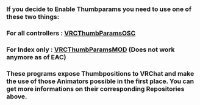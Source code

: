### If you decide to Enable Thumbparams you need to use one of these two things:

### For all controllers : [VRCThumbParamsOSC](https://github.com/I5UCC/VRCThumbParamsOSC)
### For Index only : [VRCThumbParamsMOD](https://github.com/I5UCC/VRCThumbParamsMOD) (Does not work anymore as of EAC)

### These programs expose Thumbpositions to VRChat and make the use of those Animators possible in the first place. You can get more informations on their corresponding Repositories above.
